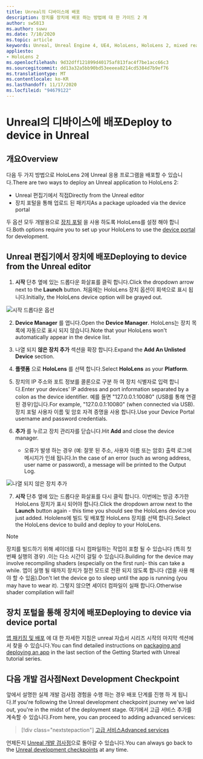 ```yaml
---
title: Unreal의 디바이스에 배포
description: 장치를 장치에 배포 하는 방법에 대 한 가이드 2 개
author: sw5813
ms.author: suwu
ms.date: 7/10/2020
ms.topic: article
keywords: Unreal, Unreal Engine 4, UE4, HoloLens, HoloLens 2, mixed reality, 장치에 배포, PC, 설명서, 혼합 현실 헤드셋, windows mixed reality 헤드셋, 가상 현실 헤드셋
appliesto:
- HoloLens 2
ms.openlocfilehash: 9d32dff121899d40175af813fac4f7be1acc66c3
ms.sourcegitcommit: dd13a32a5bb90bd53eeeea8214cd5384d7b9ef76
ms.translationtype: MT
ms.contentlocale: ko-KR
ms.lasthandoff: 11/17/2020
ms.locfileid: "94679122"
---
```

# <a name="deploy-to-device-in-unreal"></a><span data-ttu-id="8db3b-104">Unreal의 디바이스에 배포</span><span class="sxs-lookup"><span data-stu-id="8db3b-104">Deploy to device in Unreal</span></span>

## <a name="overview"></a><span data-ttu-id="8db3b-105">개요</span><span class="sxs-lookup"><span data-stu-id="8db3b-105">Overview</span></span>
<span data-ttu-id="8db3b-106">다음 두 가지 방법으로 HoloLens 2에 Unreal 응용 프로그램을 배포할 수 있습니다.</span><span class="sxs-lookup"><span data-stu-id="8db3b-106">There are two ways to deploy an Unreal application to HoloLens 2:</span></span>
* <span data-ttu-id="8db3b-107">Unreal 편집기에서 직접</span><span class="sxs-lookup"><span data-stu-id="8db3b-107">Directly from the Unreal editor</span></span>
* <span data-ttu-id="8db3b-108">장치 포털을 통해 업로드 된 패키지</span><span class="sxs-lookup"><span data-stu-id="8db3b-108">As a package uploaded via the device portal</span></span>

<span data-ttu-id="8db3b-109">두 옵션 모두 개발용으로 [장치 포털](../platform-capabilities-and-apis/using-the-windows-device-portal.md) 을 사용 하도록 HoloLens를 설정 해야 합니다.</span><span class="sxs-lookup"><span data-stu-id="8db3b-109">Both options require you to set up your HoloLens to use the [device portal](../platform-capabilities-and-apis/using-the-windows-device-portal.md) for development.</span></span>

## <a name="deploying-to-device-from-the-unreal-editor"></a><span data-ttu-id="8db3b-110">Unreal 편집기에서 장치에 배포</span><span class="sxs-lookup"><span data-stu-id="8db3b-110">Deploying to device from the Unreal editor</span></span>

1. <span data-ttu-id="8db3b-111">**시작** 단추 옆에 있는 드롭다운 화살표를 클릭 합니다.</span><span class="sxs-lookup"><span data-stu-id="8db3b-111">Click the dropdown arrow next to the **Launch** button.</span></span> <span data-ttu-id="8db3b-112">처음에는 HoloLens 장치 옵션이 회색으로 표시 됩니다.</span><span class="sxs-lookup"><span data-stu-id="8db3b-112">Initially, the HoloLens device option will be grayed out.</span></span>

![시작 드롭다운 옵션](images/unreal/launch-dropdown.png)

2. <span data-ttu-id="8db3b-114">**Device Manager** 를 엽니다.</span><span class="sxs-lookup"><span data-stu-id="8db3b-114">Open the **Device Manager**.</span></span> <span data-ttu-id="8db3b-115">HoloLens는 장치 목록에 자동으로 표시 되지 않습니다.</span><span class="sxs-lookup"><span data-stu-id="8db3b-115">Note that your HoloLens won't automatically appear in the device list.</span></span>

3. <span data-ttu-id="8db3b-116">나열 되지 **않은 장치 추가** 섹션을 확장 합니다.</span><span class="sxs-lookup"><span data-stu-id="8db3b-116">Expand the **Add An Unlisted Device** section.</span></span>

4. <span data-ttu-id="8db3b-117">**플랫폼** 으로 **HoloLens** 를 선택 합니다.</span><span class="sxs-lookup"><span data-stu-id="8db3b-117">Select **HoloLens** as your **Platform**.</span></span>

5. <span data-ttu-id="8db3b-118">장치의 IP 주소와 포트 정보를 콜론으로 구분 하 여 장치 식별자로 입력 합니다.</span><span class="sxs-lookup"><span data-stu-id="8db3b-118">Enter your devices' IP address and port information separated by a colon as the device identifier.</span></span> <span data-ttu-id="8db3b-119">예를 들면 "127.0.0.1:10080" (USB를 통해 연결 된 경우)입니다.</span><span class="sxs-lookup"><span data-stu-id="8db3b-119">For example, "127.0.0.1:10080" (when connected via USB).</span></span> <span data-ttu-id="8db3b-120">장치 포털 사용자 이름 및 암호 자격 증명을 사용 합니다.</span><span class="sxs-lookup"><span data-stu-id="8db3b-120">Use your Device Portal username and password credentials.</span></span>

6. <span data-ttu-id="8db3b-121">**추가** 를 누르고 장치 관리자를 닫습니다.</span><span class="sxs-lookup"><span data-stu-id="8db3b-121">Hit **Add** and close the device manager.</span></span>
    * <span data-ttu-id="8db3b-122">오류가 발생 하는 경우 (예: 잘못 된 주소, 사용자 이름 또는 암호) 출력 로그에 메시지가 인쇄 됩니다.</span><span class="sxs-lookup"><span data-stu-id="8db3b-122">In the case of an error (such as wrong address, user name or password), a message will be printed to the Output Log.</span></span>

![나열 되지 않은 장치 추가](images/unreal/add-unlisted-device.png)

7. <span data-ttu-id="8db3b-124">**시작** 단추 옆에 있는 드롭다운 화살표를 다시 클릭 합니다. 이번에는 방금 추가한 HoloLens 장치가 표시 되어야 합니다.</span><span class="sxs-lookup"><span data-stu-id="8db3b-124">Click the dropdown arrow next to the **Launch** button again - this time you should see the HoloLens device you just added.</span></span> <span data-ttu-id="8db3b-125">Hololens에 빌드 및 배포할 HoloLens 장치를 선택 합니다.</span><span class="sxs-lookup"><span data-stu-id="8db3b-125">Select the HoloLens device to build and deploy to your HoloLens.</span></span>

>[!NOTE]
><span data-ttu-id="8db3b-126">장치를 빌드하기 위해 셰이더를 다시 컴파일하는 작업이 포함 될 수 있습니다 (특히 첫 번째 실행의 경우) .이는 다소 시간이 걸릴 수 있습니다.</span><span class="sxs-lookup"><span data-stu-id="8db3b-126">Building for the device may involve recompiling shaders (especially on the first run)- this can take a while.</span></span> <span data-ttu-id="8db3b-127">앱이 실행 될 때까지 장치가 절전 모드로 전환 되지 않도록 합니다 (앱을 사용 해야 할 수 있음).</span><span class="sxs-lookup"><span data-stu-id="8db3b-127">Don't let the device go to sleep until the app is running (you may have to wear it).</span></span> <span data-ttu-id="8db3b-128">그렇지 않으면 셰이더 컴파일이 실패 합니다.</span><span class="sxs-lookup"><span data-stu-id="8db3b-128">Otherwise shader compilation will fail!</span></span>

## <a name="deploying-to-device-via-device-portal"></a><span data-ttu-id="8db3b-129">장치 포털을 통해 장치에 배포</span><span class="sxs-lookup"><span data-stu-id="8db3b-129">Deploying to device via device portal</span></span>

<span data-ttu-id="8db3b-130">[앱 패키징 및 배포](tutorials/unreal-uxt-ch6.md#packaging-and-deploying-the-app-via-device-portal) 에 대 한 자세한 지침은 unreal 자습서 시리즈 시작의 마지막 섹션에서 찾을 수 있습니다.</span><span class="sxs-lookup"><span data-stu-id="8db3b-130">You can find detailed instructions on [packaging and deploying an app](tutorials/unreal-uxt-ch6.md#packaging-and-deploying-the-app-via-device-portal) in the last section of the Getting Started with Unreal tutorial series.</span></span>

## <a name="next-development-checkpoint"></a><span data-ttu-id="8db3b-131">다음 개발 검사점</span><span class="sxs-lookup"><span data-stu-id="8db3b-131">Next Development Checkpoint</span></span>

<span data-ttu-id="8db3b-132">앞에서 설명한 실제 개발 검사점 경험을 수행 하는 경우 배포 단계를 진행 하 게 됩니다.</span><span class="sxs-lookup"><span data-stu-id="8db3b-132">If you're following the Unreal development checkpoint journey we've laid out, you're in the midst of the deployment stage.</span></span> <span data-ttu-id="8db3b-133">여기에서 고급 서비스 추가를 계속할 수 있습니다.</span><span class="sxs-lookup"><span data-stu-id="8db3b-133">From here, you can proceed to adding advanced services:</span></span>

> [!div class="nextstepaction"]
> [<span data-ttu-id="8db3b-134">고급 서비스</span><span class="sxs-lookup"><span data-stu-id="8db3b-134">Advanced services</span></span>](unreal-development-overview.md#5-adding-services)

<span data-ttu-id="8db3b-135">언제든지 [Unreal 개발 검사점](unreal-development-overview.md#4-deploying-to-a-device)으로 돌아갈 수 있습니다.</span><span class="sxs-lookup"><span data-stu-id="8db3b-135">You can always go back to the [Unreal development checkpoints](unreal-development-overview.md#4-deploying-to-a-device) at any time.</span></span>
